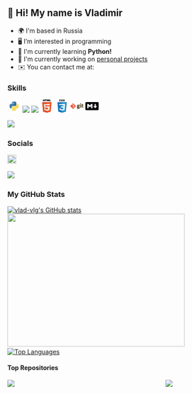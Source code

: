 ## 👋 Hi! My name is Vladimir
- 🌍 I'm based in Russia
- 🖥️ I’m interested in programming
- 🧠 I'm currently learning **Python!**
- 🚀 I'm currently working on [personal projects](https://www.github.com/vlad-vlg)
- ✉️ You can contact me at:

### Skills 

<code><img height="30" src="https://raw.githubusercontent.com/github/explore/80688e429a7d4ef2fca1e82350fe8e3517d3494d/topics/python/python.png"></code>
<code><img height="30" src="https://avatars.githubusercontent.com/u/288276?s=200&v=4"></code>
<code><img height="30" src="https://avatars.githubusercontent.com/u/21206976?s=200&v=4"></code>
<code><img height="30" src="https://raw.githubusercontent.com/github/explore/80688e429a7d4ef2fca1e82350fe8e3517d3494d/topics/html/html.png"></code>
<code><img height="30" src="https://raw.githubusercontent.com/github/explore/80688e429a7d4ef2fca1e82350fe8e3517d3494d/topics/css/css.png"></code>
<code><img height="30" src="https://raw.githubusercontent.com/github/explore/80688e429a7d4ef2fca1e82350fe8e3517d3494d/topics/git/git.png"></code>
<code><img height="30" src="https://raw.githubusercontent.com/github/explore/80688e429a7d4ef2fca1e82350fe8e3517d3494d/topics/markdown/markdown.png"></code>

[![](https://www.codewars.com/users/Vlad_e/badges/micro)](https://www.codewars.com/users/Vlad_e)

### Socials 
<p align="left">
  <a href="https://www.github.com/vlad-vlg" target="_blank" rel="noreferrer">
    <picture>
      <source media="(prefers-color-scheme: dark)" srcset="https://raw.githubusercontent.com/danielcranney/readme-generator/main/public/icons/socials/github-dark.svg" />
      <source media="(prefers-color-scheme: light)" srcset="https://raw.githubusercontent.com/danielcranney/readme-generator/main/public/icons/socials/github.svg" />
      <img src="https://raw.githubusercontent.com/danielcranney/readme-generator/main/public/icons/socials/github.svg" width="20" height="20" />
    </picture>
  </a></p>
<a href="https://www.github.com/vlad-vlg" target="_blank" rel="noreferrer"><img src="https://img.shields.io/github/followers/vlad-vlg?logo=github&style=for-the-badge&color=0891b2&labelColor=1c1917" /></a>

### My GitHub Stats
<a href="http://www.github.com/vlad-vlg"><img src="https://github-readme-stats.vercel.app/api?username=vlad-vlg&show_icons=true&hide=&count_private=false&title_color=0891b2&text_color=ffffff&icon_color=facc15&bg_color=27272a&hide_border=true&show_icons=true" alt="vlad-vlg's GitHub stats" width="400" height="300"/></a>
<a href="http://www.github.com/vlad-vlg" align="right" ><img src="https://github-readme-streak-stats.herokuapp.com/?user=vlad-vlg&stroke=ffffff&background=27272a&ring=0891b2&fire=0891b2&currStreakNum=ffffff&currStreakLabel=0891b2&sideNums=ffffff&sideLabels=ffffff&dates=ffffff&hide_border=true" width="400" height="300"/></a><br/>
<a href="https://github.com/vlad-vlg" align="left"><img src="https://github-readme-stats.vercel.app/api/top-langs/?username=vlad-vlg&langs_count=10&title_color=0891b2&text_color=ffffff&icon_color=facc15&bg_color=27272a&hide_border=true&locale=en&custom_title=Top%20%Languages" alt="Top Languages" /></a>

#### Top Repositories
<div width="100%" align="center"><a href="https://github.com/vlad-vlg/MyFirstProg" align="left"><img align="left" width="45%" src="https://github-readme-stats.vercel.app/api/pin/?username=vlad-vlg&repo=MyFirstProg&title_color=0891b2&text_color=ffffff&icon_color=facc15&bg_color=27272a&hide_border=true&locale=en" /></a>
<a href="https://github.com/vlad-vlg/FrontEnd"><img width="45%" src="https://github-readme-stats.vercel.app/api/pin/?username=vlad-vlg&repo=FrontEnd&title_color=0891b2&text_color=ffffff&icon_color=facc15&bg_color=27272a&hide_border=true&locale=en" /></a></div>

